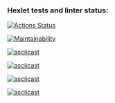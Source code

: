 ### Hexlet tests and linter status:
[![Actions Status](https://github.com/LisKurama/frontend-project-44/actions/workflows/hexlet-check.yml/badge.svg)](https://github.com/LisKurama/frontend-project-44/actions)

[![Maintainability](https://api.codeclimate.com/v1/badges/d33343a39dc3f63402e6/maintainability)](https://codeclimate.com/github/LisKurama/frontend-project-44/maintainability)

[![asciicast](https://asciinema.org/a/cHml2UIfw1nQc9D4qWBERLEYg.svg)](https://asciinema.org/a/cHml2UIfw1nQc9D4qWBERLEYg)

[![asciicast](https://asciinema.org/a/paLR2I3p7PcEnYMPgNm7mIxeB.svg)](https://asciinema.org/a/paLR2I3p7PcEnYMPgNm7mIxeB)

[![asciicast](https://asciinema.org/a/I42cqNfv6o5FwI5wChffo5oTr.svg)](https://asciinema.org/a/I42cqNfv6o5FwI5wChffo5oTr)

[![asciicast](https://asciinema.org/a/TXZkXPzVbp1W5GOb0OIFT9XBR.svg)](https://asciinema.org/a/TXZkXPzVbp1W5GOb0OIFT9XBR)
